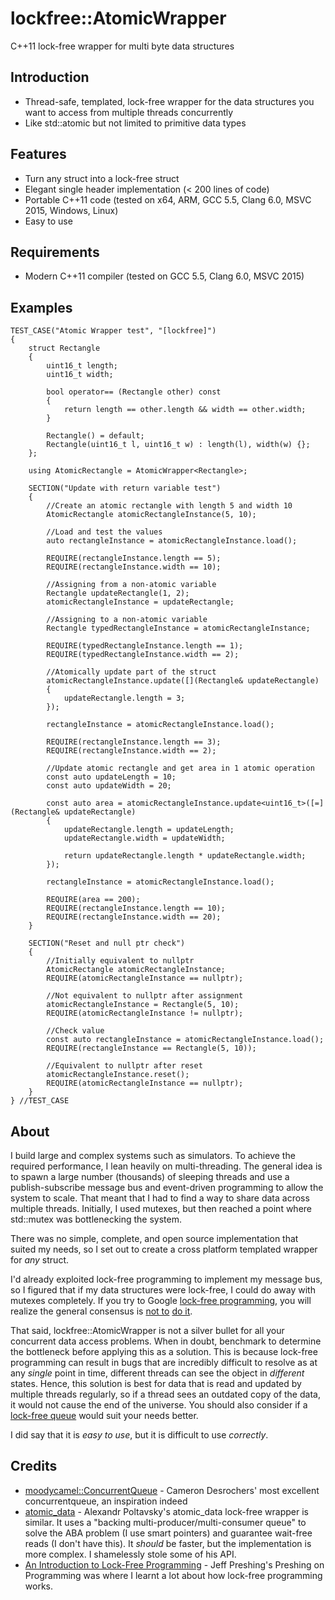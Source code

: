 # lockfree::AtomicWrapper<T>
C++11 lock-free wrapper for multi byte data structures

## Introduction
- Thread-safe, templated, lock-free wrapper for the data structures you want to access from multiple threads concurrently
- Like std::atomic<T> but not limited to primitive data types

## Features
- Turn any struct into a lock-free struct
- Elegant single header implementation (&lt; 200 lines of code)
- Portable C++11 code (tested on x64, ARM, GCC 5.5, Clang 6.0, MSVC 2015, Windows, Linux)
- Easy to use

## Requirements
- Modern C++11 compiler (tested on GCC 5.5, Clang 6.0, MSVC 2015)

## Examples

    TEST_CASE("Atomic Wrapper test", "[lockfree]")
    {
        struct Rectangle
        {
            uint16_t length;
            uint16_t width;

            bool operator== (Rectangle other) const
            {
                return length == other.length && width == other.width;
            }

            Rectangle() = default;
            Rectangle(uint16_t l, uint16_t w) : length(l), width(w) {};
        };

        using AtomicRectangle = AtomicWrapper<Rectangle>;

        SECTION("Update with return variable test")
        {
            //Create an atomic rectangle with length 5 and width 10
            AtomicRectangle atomicRectangleInstance(5, 10);

            //Load and test the values
            auto rectangleInstance = atomicRectangleInstance.load();

            REQUIRE(rectangleInstance.length == 5);
            REQUIRE(rectangleInstance.width == 10);

            //Assigning from a non-atomic variable
            Rectangle updateRectangle(1, 2);
            atomicRectangleInstance = updateRectangle;

            //Assigning to a non-atomic variable
            Rectangle typedRectangleInstance = atomicRectangleInstance;

            REQUIRE(typedRectangleInstance.length == 1);
            REQUIRE(typedRectangleInstance.width == 2);

            //Atomically update part of the struct
            atomicRectangleInstance.update([](Rectangle& updateRectangle)
            {
                updateRectangle.length = 3;
            });

            rectangleInstance = atomicRectangleInstance.load();

            REQUIRE(rectangleInstance.length == 3);
            REQUIRE(rectangleInstance.width == 2);

            //Update atomic rectangle and get area in 1 atomic operation
            const auto updateLength = 10;
            const auto updateWidth = 20;

            const auto area = atomicRectangleInstance.update<uint16_t>([=](Rectangle& updateRectangle)
            {
                updateRectangle.length = updateLength;
                updateRectangle.width = updateWidth;

                return updateRectangle.length * updateRectangle.width;
            });

            rectangleInstance = atomicRectangleInstance.load();

            REQUIRE(area == 200);
            REQUIRE(rectangleInstance.length == 10);
            REQUIRE(rectangleInstance.width == 20);
        }

        SECTION("Reset and null ptr check")
        {
            //Initially equivalent to nullptr
            AtomicRectangle atomicRectangleInstance;
            REQUIRE(atomicRectangleInstance == nullptr);

            //Not equivalent to nullptr after assignment
            atomicRectangleInstance = Rectangle(5, 10);
            REQUIRE(atomicRectangleInstance != nullptr);

            //Check value
            const auto rectangleInstance = atomicRectangleInstance.load();
            REQUIRE(rectangleInstance == Rectangle(5, 10));

            //Equivalent to nullptr after reset
            atomicRectangleInstance.reset();
            REQUIRE(atomicRectangleInstance == nullptr);
        }
    } //TEST_CASE

## About
I build large and complex systems such as simulators. To achieve the required performance, I lean heavily on multi-threading. The
general idea is to spawn a large number (thousands) of sleeping threads and use a publish-subscribe message bus and event-driven
programming to allow the system to scale. That meant that I had to find a way to share data across multiple threads. Initially,
I used mutexes, but then reached a point where std::mutex was bottlenecking the system.

There was no simple, complete, and open source implementation that suited my needs, so I set out to create a cross platform templated wrapper for *any* struct.

I'd already exploited lock-free programming to implement my message bus, so I figured that if my data structures were lock-free, I could do away with mutexes
completely. If you try to Google [lock-free programming](https://www.google.com/search?q=+lock+free+programming), you will realize the general
consensus is [not to](https://www.modernescpp.com/index.php/c-core-guidelines-concurrency-and-lock-free-programming#h1-lock-free-programming)
[do it](https://medium.com/@tylerneely/fear-and-loathing-in-lock-free-programming-7158b1cdd50c).

That said, lockfree::AtomicWrapper is not a silver bullet for all your concurrent data access problems. When in doubt, benchmark to determine the
bottleneck before applying this as a solution. This is because lock-free programming can result in bugs that are incredibly difficult to resolve as
at any *single* point in time, different threads can see the object in *different* states. Hence, this solution is best for data that is read and updated
by multiple threads regularly, so if a thread sees an outdated copy of the data, it would not cause the end of the universe. You should also consider if a
[lock-free queue](https://github.com/cameron314/concurrentqueue) would suit your needs better.

I did say that it is *easy to use*, but it is difficult to use *correctly*.

## Credits
- [moodycamel::ConcurrentQueue](https://github.com/cameron314/concurrentqueue) - Cameron Desrochers' most excellent concurrentqueue, an inspiration indeed
- [atomic_data](http://alexpolt.github.io/atomic-data.html) - Alexandr Poltavsky's atomic_data lock-free wrapper is similar. It uses a "backing multi-producer/multi-consumer queue" to solve the ABA problem (I use smart pointers) and guarantee wait-free reads (I don't have this). It *should* be faster, but the implementation is more complex. I shamelessly stole some of his API.
- [An Introduction to Lock-Free Programming](https://preshing.com/20120612/an-introduction-to-lock-free-programming) - Jeff Preshing's Preshing on Programming
was where I learnt a lot about how lock-free programming works.
